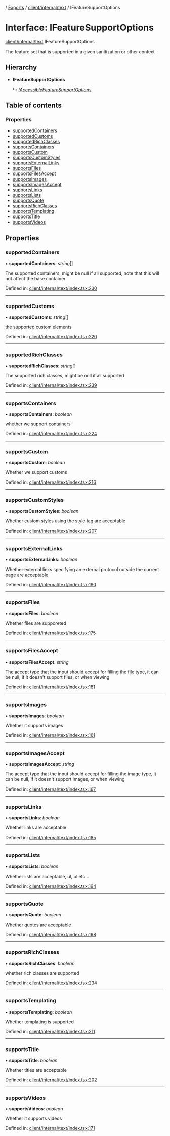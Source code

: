 [](../README.md) / [Exports](../modules.md) / [client/internal/text](../modules/client_internal_text.md) / IFeatureSupportOptions

# Interface: IFeatureSupportOptions

[client/internal/text](../modules/client_internal_text.md).IFeatureSupportOptions

The feature set that is supported in a given
sanitization or other context

## Hierarchy

* **IFeatureSupportOptions**

  ↳ [*IAccessibleFeatureSupportOptions*](client_fast_prototyping_components_slate.iaccessiblefeaturesupportoptions.md)

## Table of contents

### Properties

- [supportedContainers](client_internal_text.ifeaturesupportoptions.md#supportedcontainers)
- [supportedCustoms](client_internal_text.ifeaturesupportoptions.md#supportedcustoms)
- [supportedRichClasses](client_internal_text.ifeaturesupportoptions.md#supportedrichclasses)
- [supportsContainers](client_internal_text.ifeaturesupportoptions.md#supportscontainers)
- [supportsCustom](client_internal_text.ifeaturesupportoptions.md#supportscustom)
- [supportsCustomStyles](client_internal_text.ifeaturesupportoptions.md#supportscustomstyles)
- [supportsExternalLinks](client_internal_text.ifeaturesupportoptions.md#supportsexternallinks)
- [supportsFiles](client_internal_text.ifeaturesupportoptions.md#supportsfiles)
- [supportsFilesAccept](client_internal_text.ifeaturesupportoptions.md#supportsfilesaccept)
- [supportsImages](client_internal_text.ifeaturesupportoptions.md#supportsimages)
- [supportsImagesAccept](client_internal_text.ifeaturesupportoptions.md#supportsimagesaccept)
- [supportsLinks](client_internal_text.ifeaturesupportoptions.md#supportslinks)
- [supportsLists](client_internal_text.ifeaturesupportoptions.md#supportslists)
- [supportsQuote](client_internal_text.ifeaturesupportoptions.md#supportsquote)
- [supportsRichClasses](client_internal_text.ifeaturesupportoptions.md#supportsrichclasses)
- [supportsTemplating](client_internal_text.ifeaturesupportoptions.md#supportstemplating)
- [supportsTitle](client_internal_text.ifeaturesupportoptions.md#supportstitle)
- [supportsVideos](client_internal_text.ifeaturesupportoptions.md#supportsvideos)

## Properties

### supportedContainers

• **supportedContainers**: *string*[]

The supported containers, might be null
if all supported, note that this will
not affect the base container

Defined in: [client/internal/text/index.tsx:230](https://github.com/onzag/itemize/blob/0e9b128c/client/internal/text/index.tsx#L230)

___

### supportedCustoms

• **supportedCustoms**: *string*[]

the supported custom elements

Defined in: [client/internal/text/index.tsx:220](https://github.com/onzag/itemize/blob/0e9b128c/client/internal/text/index.tsx#L220)

___

### supportedRichClasses

• **supportedRichClasses**: *string*[]

The supported rich classes, might be null
if all supported

Defined in: [client/internal/text/index.tsx:239](https://github.com/onzag/itemize/blob/0e9b128c/client/internal/text/index.tsx#L239)

___

### supportsContainers

• **supportsContainers**: *boolean*

whether we support containers

Defined in: [client/internal/text/index.tsx:224](https://github.com/onzag/itemize/blob/0e9b128c/client/internal/text/index.tsx#L224)

___

### supportsCustom

• **supportsCustom**: *boolean*

Whether we support customs

Defined in: [client/internal/text/index.tsx:216](https://github.com/onzag/itemize/blob/0e9b128c/client/internal/text/index.tsx#L216)

___

### supportsCustomStyles

• **supportsCustomStyles**: *boolean*

Whether custom styles using the style tag
are acceptable

Defined in: [client/internal/text/index.tsx:207](https://github.com/onzag/itemize/blob/0e9b128c/client/internal/text/index.tsx#L207)

___

### supportsExternalLinks

• **supportsExternalLinks**: *boolean*

Whether external links specifying an external
protocol outside the current page are acceptable

Defined in: [client/internal/text/index.tsx:190](https://github.com/onzag/itemize/blob/0e9b128c/client/internal/text/index.tsx#L190)

___

### supportsFiles

• **supportsFiles**: *boolean*

Whether files are supporeted

Defined in: [client/internal/text/index.tsx:175](https://github.com/onzag/itemize/blob/0e9b128c/client/internal/text/index.tsx#L175)

___

### supportsFilesAccept

• **supportsFilesAccept**: *string*

The accept type that the input should accept
for filling the file type, it can be null, if
it doesn't support files, or when viewing

Defined in: [client/internal/text/index.tsx:181](https://github.com/onzag/itemize/blob/0e9b128c/client/internal/text/index.tsx#L181)

___

### supportsImages

• **supportsImages**: *boolean*

Whether it supports images

Defined in: [client/internal/text/index.tsx:161](https://github.com/onzag/itemize/blob/0e9b128c/client/internal/text/index.tsx#L161)

___

### supportsImagesAccept

• **supportsImagesAccept**: *string*

The accept type that the input should accept
for filling the image type, it can be null, if
it doesn't support images, or when viewing

Defined in: [client/internal/text/index.tsx:167](https://github.com/onzag/itemize/blob/0e9b128c/client/internal/text/index.tsx#L167)

___

### supportsLinks

• **supportsLinks**: *boolean*

Whether links are acceptable

Defined in: [client/internal/text/index.tsx:185](https://github.com/onzag/itemize/blob/0e9b128c/client/internal/text/index.tsx#L185)

___

### supportsLists

• **supportsLists**: *boolean*

Whether lists are acceptable, ul, ol etc...

Defined in: [client/internal/text/index.tsx:194](https://github.com/onzag/itemize/blob/0e9b128c/client/internal/text/index.tsx#L194)

___

### supportsQuote

• **supportsQuote**: *boolean*

Whether quotes are acceptable

Defined in: [client/internal/text/index.tsx:198](https://github.com/onzag/itemize/blob/0e9b128c/client/internal/text/index.tsx#L198)

___

### supportsRichClasses

• **supportsRichClasses**: *boolean*

whether rich classes are supported

Defined in: [client/internal/text/index.tsx:234](https://github.com/onzag/itemize/blob/0e9b128c/client/internal/text/index.tsx#L234)

___

### supportsTemplating

• **supportsTemplating**: *boolean*

Whether templating is supported

Defined in: [client/internal/text/index.tsx:211](https://github.com/onzag/itemize/blob/0e9b128c/client/internal/text/index.tsx#L211)

___

### supportsTitle

• **supportsTitle**: *boolean*

Whether titles are acceptable

Defined in: [client/internal/text/index.tsx:202](https://github.com/onzag/itemize/blob/0e9b128c/client/internal/text/index.tsx#L202)

___

### supportsVideos

• **supportsVideos**: *boolean*

Whether it supports videos

Defined in: [client/internal/text/index.tsx:171](https://github.com/onzag/itemize/blob/0e9b128c/client/internal/text/index.tsx#L171)
